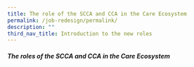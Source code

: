 ```yaml
---
title: The role of the SCCA and CCA in the Care Ecosystem
permalink: /job-redesign/permalink/
description: ""
third_nav_title: Introduction to the new roles
---
```

##### The roles of the SCCA and CCA in the Care Ecosystem

